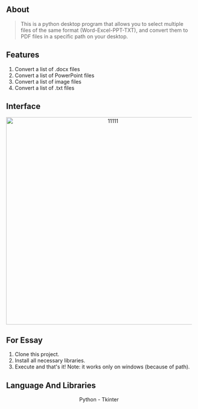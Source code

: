 ## About
> This is a python desktop program that allows you to select multiple files of the same format (Word-Excel-PPT-TXT), and convert them to PDF files in a specific path on your desktop. 

## Features
1. Convert a list of .docx files
2. Convert a list of PowerPoint files
3. Convert a list of image files
4. Convert a list of .txt files

## Interface 
<div align="center">
   <img width="564" alt="11111" src="https://user-images.githubusercontent.com/74218805/186502708-3a19a128-4cd5-4254-a6cb-28f6213d5cea.PNG">
</div>

## For Essay
1. Clone this project.
2. Install all necessary libraries.
3. Execute and that's it!
Note: it works only on windows (because of path).

## Language And Libraries
<div align="center">
   Python - Tkinter
</div>